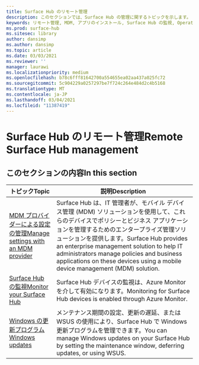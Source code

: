 ```yaml
---
title: Surface Hub のリモート管理
description: このセクションでは、Surface Hub の管理に関するトピックを示します。
keywords: リモート管理, MDM, アプリのインストール, Surface Hub の監視, Operations Management Suite, OMS
ms.prod: surface-hub
ms.sitesec: library
author: dansimp
ms.author: dansimp
ms.topic: article
ms.date: 03/03/2021
ms.reviewer: ''
manager: laurawi
ms.localizationpriority: medium
ms.openlocfilehash: b78c6fff81642700a554655ea02aa437a025fc72
ms.sourcegitcommit: 5c904229a0257297be7f724c264e484d2c4b5168
ms.translationtype: MT
ms.contentlocale: ja-JP
ms.lasthandoff: 03/04/2021
ms.locfileid: "11387419"
---
```

# <a name="remote-surface-hub-management"></a><span data-ttu-id="5efb7-104">Surface Hub のリモート管理</span><span class="sxs-lookup"><span data-stu-id="5efb7-104">Remote Surface Hub management</span></span>

## <a name="in-this-section"></a><span data-ttu-id="5efb7-105">このセクションの内容</span><span class="sxs-lookup"><span data-stu-id="5efb7-105">In this section</span></span>

|<span data-ttu-id="5efb7-106">トピック</span><span class="sxs-lookup"><span data-stu-id="5efb7-106">Topic</span></span> | <span data-ttu-id="5efb7-107">説明</span><span class="sxs-lookup"><span data-stu-id="5efb7-107">Description</span></span>|
| ------ | --------------- |
| [<span data-ttu-id="5efb7-108">MDM プロバイダーによる設定の管理</span><span class="sxs-lookup"><span data-stu-id="5efb7-108">Manage settings with an MDM provider</span></span>]( https://technet.microsoft.com/itpro/surface-hub/manage-settings-with-mdm-for-surface-hub) | <span data-ttu-id="5efb7-109">Surface Hub は、IT 管理者が、モバイル デバイス管理 (MDM) ソリューションを使用して、これらのデバイスでポリシーとビジネス アプリケーションを管理するためのエンタープライズ管理ソリューションを提供します。</span><span class="sxs-lookup"><span data-stu-id="5efb7-109">Surface Hub provides an enterprise management solution to help IT administrators manage policies and business applications on these devices using a mobile device management (MDM) solution.</span></span>|
| [<span data-ttu-id="5efb7-110">Surface Hub の監視</span><span class="sxs-lookup"><span data-stu-id="5efb7-110">Monitor your Surface Hub</span></span>](monitor-surface-hub.md) | <span data-ttu-id="5efb7-111">Surface Hub デバイスの監視は、Azure Monitor を介して有効になります。</span><span class="sxs-lookup"><span data-stu-id="5efb7-111">Monitoring for Surface Hub devices is enabled through Azure Monitor.</span></span>|
| [<span data-ttu-id="5efb7-112">Windows の更新プログラム</span><span class="sxs-lookup"><span data-stu-id="5efb7-112">Windows updates</span></span>](manage-windows-updates-for-surface-hub.md) | <span data-ttu-id="5efb7-113">メンテナンス期間の設定、更新の遅延、または WSUS の使用により、Surface Hub で Windows 更新プログラムを管理できます。</span><span class="sxs-lookup"><span data-stu-id="5efb7-113">You can manage Windows updates on your Surface Hub by setting the maintenance window, deferring updates, or using WSUS.</span></span>|
